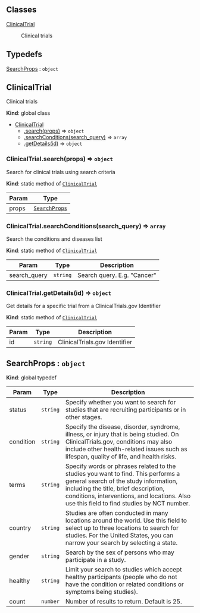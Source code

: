 ## Classes

<dl>
<dt><a href="#ClinicalTrial">ClinicalTrial</a></dt>
<dd><p>Clinical trials</p>
</dd>
</dl>

## Typedefs

<dl>
<dt><a href="#SearchProps">SearchProps</a> : <code>object</code></dt>
<dd></dd>
</dl>

<a name="ClinicalTrial"></a>

## ClinicalTrial
Clinical trials

**Kind**: global class  

* [ClinicalTrial](#ClinicalTrial)
    * [.search(props)](#ClinicalTrial.search) ⇒ <code>object</code>
    * [.searchConditions(search_query)](#ClinicalTrial.searchConditions) ⇒ <code>array</code>
    * [.getDetails(id)](#ClinicalTrial.getDetails) ⇒ <code>object</code>

<a name="ClinicalTrial.search"></a>

### ClinicalTrial.search(props) ⇒ <code>object</code>
Search for clinical trials using search criteria

**Kind**: static method of [<code>ClinicalTrial</code>](#ClinicalTrial)  

| Param | Type |
| --- | --- |
| props | [<code>SearchProps</code>](#SearchProps) | 

<a name="ClinicalTrial.searchConditions"></a>

### ClinicalTrial.searchConditions(search_query) ⇒ <code>array</code>
Search the conditions and diseases list

**Kind**: static method of [<code>ClinicalTrial</code>](#ClinicalTrial)  

| Param | Type | Description |
| --- | --- | --- |
| search_query | <code>string</code> | Search query. E.g. "Cancer" |

<a name="ClinicalTrial.getDetails"></a>

### ClinicalTrial.getDetails(id) ⇒ <code>object</code>
Get details for a specific trial from a ClinicalTrials.gov Identifier

**Kind**: static method of [<code>ClinicalTrial</code>](#ClinicalTrial)  

| Param | Type | Description |
| --- | --- | --- |
| id | <code>string</code> | ClinicalTrials.gov Identifier |

<a name="SearchProps"></a>

## SearchProps : <code>object</code>
**Kind**: global typedef  

| Param | Type | Description |
| --- | --- | --- |
| status | <code>string</code> | Specify whether you want to search for studies that are recruiting participants or in other stages. |
| condition | <code>string</code> | Specify the disease, disorder, syndrome, illness, or injury that is being studied. On ClinicalTrials.gov, conditions may also include other health-related issues such as lifespan, quality of life, and health risks. |
| terms | <code>string</code> | Specify words or phrases related to the studies you want to find. This performs a general search of the study information, including the title, brief description, conditions, interventions, and locations. Also use this field to find studies by NCT number. |
| country | <code>string</code> | Studies are often conducted in many locations around the world. Use this field to select up to three locations to search for studies. For the United States, you can narrow your search by selecting a state. |
| gender | <code>string</code> | Search by the sex of persons who may participate in a study. |
| healthy | <code>string</code> | Limit your search to studies which accept healthy participants (people who do not have the condition or related conditions or symptoms being studies). |
| count | <code>number</code> | Number of results to return. Default is 25. |

